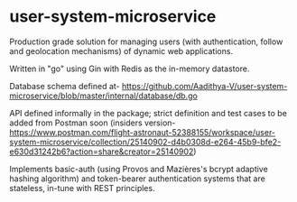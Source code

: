 # user-system-microservice

Production grade solution for managing users (with authentication, follow and geolocation mechanisms) of dynamic web applications.

Written in "go" using Gin with Redis as the in-memory datastore.

Database schema defined at- https://github.com/Aadithya-V/user-system-microservice/blob/master/internal/database/db.go

API defined informally in the package; strict definition and test cases to be added from Postman soon (insiders version- https://www.postman.com/flight-astronaut-52388155/workspace/user-system-microservice/collection/25140902-d4b0308d-e264-45b9-bfe2-e630d31242b6?action=share&creator=25140902)

Implements basic-auth (using Provos and Mazières's bcrypt adaptive hashing algorithm) and token-bearer authentication systems that are stateless, in-tune with REST principles.
